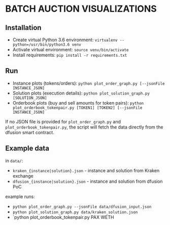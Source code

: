 # BATCH AUCTION VISUALIZATIONS

## Installation

* Create virtual Python 3.6 environment:
    `virtualenv --python=/usr/bin/python3.6 venv`
* Activate virtual environment:
    `source venv/bin/activate`
* Install requirements:
    `pip install -r requirements.txt`
    
## Run

* Instance plots (tokens/orders):
    `python plot_order_graph.py [--jsonFile INSTANCE_JSON]`
* Solution plots (execution details):
    `python plot_solution_graph.py [SOLUTION_JSON]`
* Orderbook plots (buy and sell amounts for token pairs):
	`python plot_orderbook_tokenpair.py [TOKEN1] [TOKEN2] [--jsonFile INSTANCE_JSON]`
    
If no JSON file is provided for `plot_order_graph.py` and `plot_orderbook_tokenpair.py`, the script will fetch the data directly from the dfusion smart contract.

## Example data

in `data/`:
* `kraken_{instance|solution}.json` - instance and solution from Kraken exchange
* `dfusion_{instance|solution}.json` - instance and solution from dfusion PoC

example runs:
* `python plot_order_graph.py --jsonFile data/dfusion_input.json`
* `python plot_solution_graph.py data/kraken_solution.json`
* `python plot_orderbook_tokenpair.py PAX WETH
